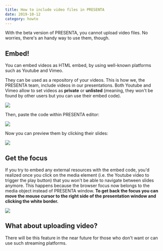 ```yaml
---
title: How to include video files in PRESENTA
date: 2019-10-12
category: howto
---
```


With the beta version of PRESENTA, you cannot upload video files. No worries, there's an handy way to use them, though.

## Embed!

You can embed videos as HTML embed, by using well-known platforms such as Youtube and Vimeo.

They can be used as a repository of your videos. This is how we, the PRESENTA team, include videos in our presentations. Both Youtube and Vimeo allow to set videos as **private** or **unlisted** (meaning, they won't be found by other users but you can use their embed code).

![](/blog/how-to-use-video-in-presenta/yt-embed.gif)

Then, paste the code within PRESENTA editor:

![](/blog/how-to-use-video-in-presenta/paste-embed.gif)

Now you can preview them by clicking their slides:

![](/blog/how-to-use-video-in-presenta/embed-video.gif)

## Get the focus

If you try to embed any external resources with the embed code, you'd realized once you click on the media element (i.e. the Youtube video to trigger the play button) that you won't be able to navigate between slides anymore. This happens because the browser focus now belongs to the media object instead of PRESENTA window. **To get back the focus you can move the mouse cursor to the right side of the presentation window and clicking the white border.**

![](/blog/how-to-use-video-in-presenta/grab-the-focus.gif)

## What about uploading video?

There will be this feature in the near future for those who don't want or can use such streaming platforms.